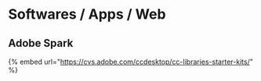# Softwares / Apps / Web

## Adobe Spark

{% embed url="https://cvs.adobe.com/ccdesktop/cc-libraries-starter-kits/" %}



